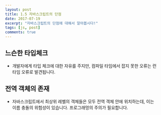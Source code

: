 ```yaml
---
layout: post
title: 1.5 자바스크립트의 단점
date: 2017-07-19
excerpt: "자바스크립트의 단점에 대해서 알아봅시다!"
tags: [js, post]
comments: true
---
```


느슨한 타입체크 
--------------
- 개발자에게 타입 체크에 대한 자유를 주지만, 컴파일 타임에서 잡지 못한 오류는 런타임 오류로 발견됩니다.

전역 객체의 존재
-------------------
- 자바스크립트에서 최상위 레벨의 객체들은 모두 전역 객체 안에 위치하는데, 이는 이름 충돌의 위험성이 있습니다. 프로그래멍의 주의가 필요합니다.